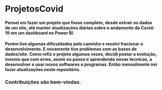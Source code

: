 # ProjetosCovid

#### Pensei em fazer um projeto que fosse completo, desde extrair os dados de um site, até manter atualizações diárias sobre o andamento da Covid-19 em um dashboard no Power BI.
#### Porém tive algumas dificuldades pelo caminho e resolvi fracionar o desenvolvimento. E novamente tive problemas com as bases de dados/site. Como refiz o projeto algumas vezes, decidi postar a evolução, mesmo que com erros, assim eu posso ir aprendendo novas tecnicas, a desenvolver e usar novos softwares e programas. Então mensalmente irei fazer atualizações neste repositório.

### Contribuições são bem-vindas.
